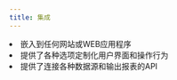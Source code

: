 ```yaml
---
title: 集成
---
```

<li>嵌入到任何网站或WEB应用程序</li>
<li>提供了各种选项定制化用户界面和操作行为</li>
<li>提供了连接各种数据源和输出报表的API</li>
